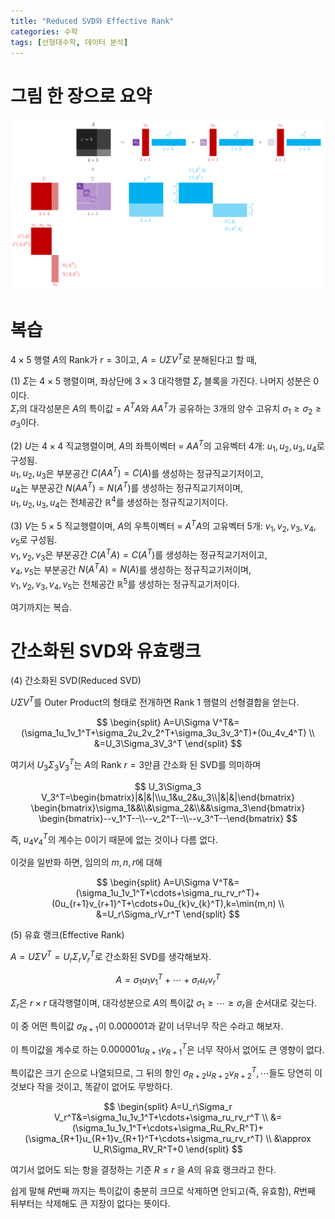 ```yaml
---
title: "Reduced SVD와 Effective Rank"
categories: 수학
tags: [선형대수학, 데이터 분석]
---
```


# 그림 한 장으로 요약

![alt text](/images/2024-09-27-02/SVD.png)

# 복습

$4\times 5$ 행렬 $A$의 Rank가 $r=3$이고, $A=U\Sigma V^T$로 분해된다고 할 때,

(1) $\Sigma$는 $4\times 5$ 행렬이며, 좌상단에 $3\times3$ 대각행렬 $\Sigma_r$ 블록을 가진다. 나머지 성분은 $0$이다. 
<br>$\Sigma_r$의 대각성분은 $A$의 특이값 = $A^TA$와 $AA^T$가 공유하는 $3$개의 양수 고유치 $\sigma_1\ge\sigma_2\ge\sigma_3$이다.

(2) $U$는 $4\times 4$ 직교행렬이며, $A$의 좌특이벡터 = $AA^T$의 고유벡터 $4$개: $u_1,u_2,u_3,u_4$로 구성됨. 
<br>$u_1,u_2,u_3$은 부분공간 $C(AA^T)=C(A)$를 생성하는 정규직교기저이고,
<br>$u_4$는 부분공간 $N(AA^T)=N(A^T)$를 생성하는 정규직교기저이며,
<br>$u_1,u_2,u_3,u_4$는 전체공간 $\mathbb R^4$를 생성하는 정규직교기저이다.

(3) $V$는 $5\times5$ 직교행렬이며, $A$의 우특이벡터 = $A^TA$의 고유벡터 $5$개: $v_1,v_2,v_3,v_4,v_5$로 구성됨.
<br>$v_1,v_2,v_3$은 부분공간 $C(A^TA)=C(A^T)$를 생성하는 정규직교기저이고,
<br>$v_4,v_5$는 부분공간 $N(A^TA)=N(A)$를 생성하는 정규직교기저이며,
<br>$v_1,v_2,v_3,v_4,v_5$는 전체공간 $\mathbb R^5$를 생성하는 정규직교기저이다.

여기까지는 복습.

# 간소화된 SVD와 유효랭크

(4) 간소화된 SVD(Reduced SVD)

$U\Sigma V^T$를 Outer Product의 형태로 전개하면 Rank 1 행렬의 선형결합을 얻는다.

$$
\begin{split}
A=U\Sigma V^T&=(\sigma_1u_1v_1^T+\sigma_2u_2v_2^T+\sigma_3u_3v_3^T)+(0u_4v_4^T)
\\
&=U_3\Sigma_3V_3^T
\end{split}
$$

여기서 $U_3\Sigma_3V_3^T$는 $A$의 Rank $r=3$만큼 간소화 된 SVD를 의미하며

$$
U_3\Sigma_3 V_3^T=\begin{bmatrix}|&|&|\\u_1&u_2&u_3\\|&|&|\end{bmatrix}
\begin{bmatrix}\sigma_1&&\\&\sigma_2&\\&&\sigma_3\end{bmatrix}
\begin{bmatrix}--v_1^T--\\--v_2^T--\\--v_3^T--\end{bmatrix}
$$

즉, $u_4v_4^T$의 계수는 $0$이기 때문에 없는 것이나 다름 없다.

이것을 일반화 하면, 임의의 $m,n,r$에 대해

$$
\begin{split}
A=U\Sigma V^T&=(\sigma_1u_1v_1^T+\cdots+\sigma_ru_rv_r^T)+(0u_{r+1}v_{r+1}^T+\cdots+0u_{k}v_{k}^T),k=\min(m,n)
\\
&=U_r\Sigma_rV_r^T
\end{split}
$$

(5) 유효 랭크(Effective Rank)

$A=U\Sigma V^T=U_r\Sigma_rV_r^T$로 간소화된 SVD를 생각해보자.

$$
A=\sigma_1u_1v_1^T+\cdots+\sigma_ru_rv_r^T
$$

$\Sigma_r$은 $r\times r$ 대각행렬이며, 대각성분으로 $A$의 특이값 $\sigma_1\ge\cdots\ge\sigma_r$을 순서대로 갖는다.

이 중 어떤 특이값 $\sigma_{R+1}$이 $0.000001$과 같이 너무너무 작은 수라고 해보자.

이 특이값을 계수로 하는 $0.000001u_{R+1}v_{R+1}^T$은 너무 작아서 없어도 큰 영향이 없다.

특이값은 크기 순으로 나열되므로, 그 뒤의 항인 $\sigma_{R+2}u_{R+2}v_{R+2}^T,\cdots$들도 당연히 이것보다 작을 것이고, 똑같이 없어도 무방하다.

$$
\begin{split}
A=U_r\Sigma_r V_r^T&=\sigma_1u_1v_1^T+\cdots+\sigma_ru_rv_r^T
\\
&=(\sigma_1u_1v_1^T+\cdots+\sigma_Ru_Rv_R^T)+(\sigma_{R+1}u_{R+1}v_{R+1}^T+\cdots+\sigma_ru_rv_r^T)
\\
&\approx U_R\Sigma_RV_R^T+0
\end{split}
$$

여기서 없어도 되는 항을 결정하는 기준 $R\le r$ 을 $A$의 유효 랭크라고 한다.

쉽게 말해 $R$번째 까지는 특이값이 충분히 크므로 삭제하면 안되고(즉, 유효함), $R$번째 뒤부터는 삭제해도 큰 지장이 없다는 뜻이다.